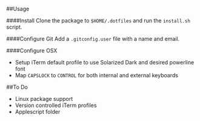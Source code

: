 ##Usage

####Install
Clone the package to `$HOME/.dotfiles` and run the `install.sh` script.

####Configure Git
Add a `.gitconfig.user` file with a name and email.

####Configure OSX
* Setup iTerm default profile to use Solarized Dark and desired powerline font
* Map `CAPSLOCK` to `CONTROL` for both internal and external keyboards

##To Do
* Linux package support
* Version controlled iTerm profiles
* Applescript folder
